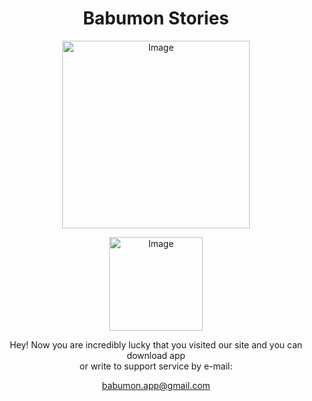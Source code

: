 <div align="center">
  <h1>Babumon Stories</h1>
</div>
<p align="center">
  <img src="https://github.com/akashlazy/Babumon/assets/19661563/8b82a399-83b4-4dd4-8e6b-69a84662d2b1.png" alt="Image" width="300">
</p>
<p align="center">
<img src="https://github.com/akashlazy/Babumon/assets/19661563/09a77bec-47e2-4e35-81c1-5d5c58d4f02b.png" alt="Image" width="150">
</p>
<p align="center">
Hey! Now you are incredibly lucky that you visited our site and you can download app <br>
or write to support service by e-mail:
</p>
<p align="center">
  <a href="mailto:babumon.app@gmail.com">babumon.app@gmail.com</a>
</p>


